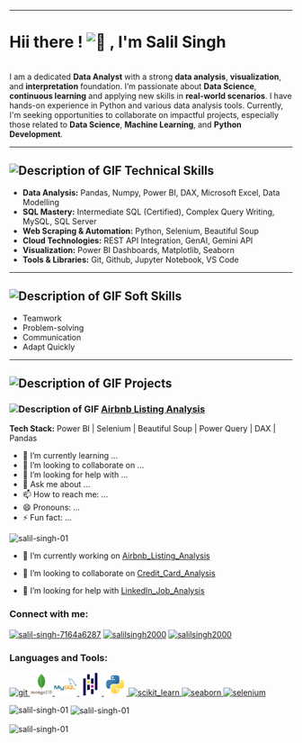 <hr>
<h1 align="left">Hii there ! <picture>
  <source srcset="https://fonts.gstatic.com/s/e/notoemoji/latest/1f44b_1f3fb/512.webp" type="image/webp">
  <img src="https://fonts.gstatic.com/s/e/notoemoji/latest/1f44b_1f3fb/512.gif" alt="👋" width="32" height="32">
</picture> , I'm Salil Singh </h1>

</br>
I am a dedicated <b>Data Analyst</b> with a strong <b>data analysis</b>, <b>visualization</b>, and <b>interpretation</b> foundation. I’m passionate about <b>Data Science</b>, <b>continuous learning</b> and applying new skills in <b>real-world scenarios</b>. I have hands-on experience in Python and various data analysis tools. Currently, I'm seeking opportunities to collaborate on impactful projects, especially those related to <b>Data Science</b>, <b>Machine Learning</b>, and <b>Python Development</b>.
</br>
<hr>

 <h2> <img src="https://drive.google.com/uc?export=view&id=1C3W4IqodHxHeoF8QABPN6kwXyg6BkKtd" width="25" height="25" alt="Description of GIF"> Technical Skills  </h2>

- <b>Data Analysis:</b> Pandas, Numpy, Power BI, DAX, Microsoft Excel, Data Modelling
- <b>SQL Mastery:</b> Intermediate SQL (Certified), Complex Query Writing, MySQL, SQL Server
- <b>Web Scraping & Automation:</b> Python, Selenium, Beautiful Soup
- <b>Cloud Technologies:</b>  REST API Integration, GenAI, Gemini API
- <b>Visualization:</b> Power BI Dashboards, Matplotlib, Seaborn
- <b>Tools & Libraries:</b> Git, Github, Jupyter Notebook, VS Code

<hr>
 <h2> <img src="https://drive.google.com/uc?export=view&id=15qhqDhphwA9gxas5f_OJJBFI7AKgMWiG" width="25" height="25" alt="Description of GIF"> Soft Skills  </h2>

- Teamwork
- Problem-solving
- Communication
- Adapt Quickly

<hr>

 <h2> <img src="https://drive.google.com/uc?export=view&id=1ZmdTX9bWqVfzXu2flL4CmrsFOUqA_aP7" width="25" height="25" alt="Description of GIF"> Projects  </h2>

 ###  <img src="https://drive.google.com/uc?export=view&id=1xhX3FoBoD_S10k77y7XJgKED9sUv57P6" width="25" height="25" alt="Description of GIF"> [Airbnb Listing Analysis](https://pages.github.com/) 
<b>Tech Stack:</b>  Power BI | Selenium | Beautiful Soup | Power Query | DAX | Pandas



- 🌱 I’m currently learning ...
- 👯 I’m looking to collaborate on ...
- 🤔 I’m looking for help with ...
- 💬 Ask me about ...
- 📫 How to reach me: ...
- 😄 Pronouns: ...
- ⚡ Fun fact: ...

<p align="left"> <img src="https://komarev.com/ghpvc/?username=salil-singh-01&label=Profile%20views&color=0e75b6&style=flat" alt="salil-singh-01" /> </p>

- 🔭 I’m currently working on [Airbnb_Listing_Analysis](https://github.com/Saswat132002)

- 👯 I’m looking to collaborate on [Credit_Card_Analysis](https://github.com/Saswat132002)

- 🤝 I’m looking for help with [LinkedIn_Job_Analysis](https://github.com/Saswat132002)

<h3 align="left">Connect with me:</h3>
<p align="left">
<a href="https://linkedin.com/in/salil-singh-7164a6287" target="blank"><img align="center" src="https://raw.githubusercontent.com/rahuldkjain/github-profile-readme-generator/master/src/images/icons/Social/linked-in-alt.svg" alt="salil-singh-7164a6287" height="30" width="40" /></a>
<a href="https://kaggle.com/salilsingh2000" target="blank"><img align="center" src="https://raw.githubusercontent.com/rahuldkjain/github-profile-readme-generator/master/src/images/icons/Social/kaggle.svg" alt="salilsingh2000" height="30" width="40" /></a>
<a href="https://www.leetcode.com/salilsingh2000" target="blank"><img align="center" src="https://raw.githubusercontent.com/rahuldkjain/github-profile-readme-generator/master/src/images/icons/Social/leet-code.svg" alt="salilsingh2000" height="30" width="40" /></a>
</p>

<h3 align="left">Languages and Tools:</h3>
<p align="left"> <a href="https://git-scm.com/" target="_blank" rel="noreferrer"> <img src="https://www.vectorlogo.zone/logos/git-scm/git-scm-icon.svg" alt="git" width="40" height="40"/> </a> <a href="https://www.mongodb.com/" target="_blank" rel="noreferrer"> <img src="https://raw.githubusercontent.com/devicons/devicon/master/icons/mongodb/mongodb-original-wordmark.svg" alt="mongodb" width="40" height="40"/> </a> <a href="https://www.mysql.com/" target="_blank" rel="noreferrer"> <img src="https://raw.githubusercontent.com/devicons/devicon/master/icons/mysql/mysql-original-wordmark.svg" alt="mysql" width="40" height="40"/> </a> <a href="https://pandas.pydata.org/" target="_blank" rel="noreferrer"> <img src="https://raw.githubusercontent.com/devicons/devicon/2ae2a900d2f041da66e950e4d48052658d850630/icons/pandas/pandas-original.svg" alt="pandas" width="40" height="40"/> </a> <a href="https://www.python.org" target="_blank" rel="noreferrer"> <img src="https://raw.githubusercontent.com/devicons/devicon/master/icons/python/python-original.svg" alt="python" width="40" height="40"/> </a> <a href="https://scikit-learn.org/" target="_blank" rel="noreferrer"> <img src="https://upload.wikimedia.org/wikipedia/commons/0/05/Scikit_learn_logo_small.svg" alt="scikit_learn" width="40" height="40"/> </a> <a href="https://seaborn.pydata.org/" target="_blank" rel="noreferrer"> <img src="https://seaborn.pydata.org/_images/logo-mark-lightbg.svg" alt="seaborn" width="40" height="40"/> </a> <a href="https://www.selenium.dev" target="_blank" rel="noreferrer"> <img src="https://raw.githubusercontent.com/detain/svg-logos/780f25886640cef088af994181646db2f6b1a3f8/svg/selenium-logo.svg" alt="selenium" width="40" height="40"/> </a> </p>

<p><img align="left" src="https://github-readme-stats.vercel.app/api/top-langs?username=salil-singh-01&show_icons=true&locale=en&layout=compact" alt="salil-singh-01" /></p>

<p>&nbsp;<img align="center" src="https://github-readme-stats.vercel.app/api?username=salil-singh-01&show_icons=true&locale=en" alt="salil-singh-01" /></p>

<p><img align="center" src="https://github-readme-streak-stats.herokuapp.com/?user=salil-singh-01&" alt="salil-singh-01" /></p>
